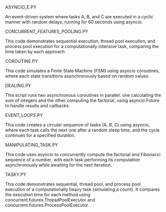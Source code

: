 ASYNCIO_E.PY

An event-driven system where tasks A, B, and C are executed in a cyclic manner with random delays, running for 60 seconds using asyncio.

CONCURRENT_FEATURES_POOLING.PY

This code demonstrates sequential execution, thread pool execution, and process pool execution for a computationally intensive task, comparing the time taken by each approach.

COROUTINE.PY

This code simulates a Finite State Machine (FSM) using asyncio coroutines, where each state transitions asynchronously based on random values.

DEALING.PY

This script runs two asynchronous coroutines in parallel: one calculating the sum of integers and the other computing the factorial, using asyncio.Future to handle results and callbacks.

EVENT_LOOPS.PY

This code creates a circular sequence of tasks (A, B, C) using asyncio, where each task calls the next one after a random sleep time, and the cycle continues for a specified duration.

MANIPULATING_TASK.PY

This code uses asyncio to concurrently compute the factorial and Fibonacci sequence of a number, with each task performing its computation asynchronously while awaiting for the next iteration.

TASKY.PY

This code demonstrates sequential, thread pool, and process pool execution of a computationally heavy task (simulating a count). It compares the execution time for each method using concurrent.futures.ThreadPoolExecutor and concurrent.futures.ProcessPoolExecutor.






